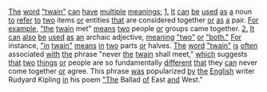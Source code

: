 [The](./the.md) [word](./word.md) ["twain"](./twain.md) [can](./can.md) [have](./have.md) [multiple](./multiple.md) [meanings:](./meanings.md) [1.](./1.md) [It](./it.md) [can](./can.md) [be](./be.md) [used](./used.md) [as](./as.md) [a](./a.md) noun [to](./to.md) [refer](./refer.md) [to](./to.md) [two](./two.md) items [or](./or.md) entities [that](./that.md) are considered together [or](./or.md) [as](./as.md) [a](./a.md) pair. [For](./for.md) [example,](./example.md) ["the](./the.md) [twain](./twain.md) met" [means](./means.md) [two](./two.md) people [or](./or.md) groups came together. [2.](./2.md) [It](./it.md) [can](./can.md) [also](./also.md) [be](./be.md) [used](./used.md) [as](./as.md) [an](./an.md) archaic adjective, [meaning](./meaning.md) ["two"](./two.md) [or](./or.md) ["both."](./both.md) [For](./for.md) instance, ["in](./in.md) [twain"](./twain.md) [means](./means.md) [in](./in.md) [two](./two.md) parts [or](./or.md) halves. [The](./the.md) [word](./word.md) ["twain"](./twain.md) [is](./is.md) [often](./often.md) associated [with](./with.md) [the](./the.md) phrase "never [the](./the.md) [twain](./twain.md) shall meet," [which](./which.md) suggests [that](./that.md) [two](./two.md) [things](./things.md) [or](./or.md) people are so fundamentally [different](./different.md) [that](./that.md) they [can](./can.md) never come together [or](./or.md) agree. This phrase [was](./was.md) popularized [by](./by.md) [the](./the.md) [English](./english.md) writer Rudyard Kipling [in](./in.md) his poem ["The](./the.md) Ballad [of](./of.md) East [and](./and.md) West."